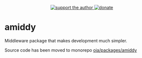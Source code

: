 <p align="center">
  <a href="https://www.patreon.com/paul_comanici">
    <img
      alt="support the author"
      src="https://img.shields.io/badge/patreon-support%20the%20author-blue.svg"
    />
  </a>
  <a href="https://www.paypal.com/cgi-bin/webscr?cmd=_s-xclick&hosted_button_id=T645WN5RWR6WS&source=url">
    <img
      alt="donate"
      src="https://img.shields.io/badge/paypal-donate-blue.svg"
    />
  </a>
</p>


# amiddy
Middleware package that makes development much simpler.

Source code has been moved to monorepo [oia/packages/amiddy](https://github.com/darkyndy/oia/tree/master/packages/amiddy)
